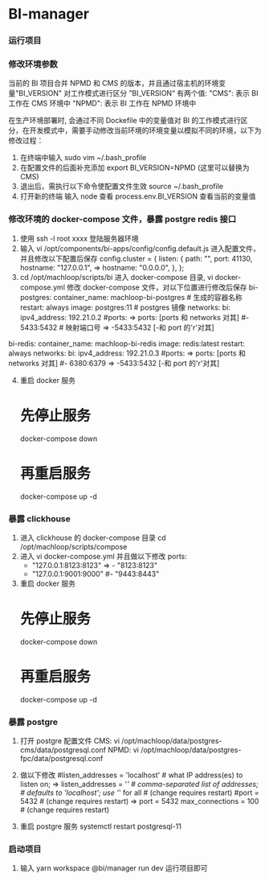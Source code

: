 # BI-manager

### 运行项目

### 修改环境参数

当前的 BI 项目合并 NPMD 和 CMS 的版本，并且通过宿主机的环境变量"BI_VERSION" 对工作模式进行区分
”BI_VERSION“ 有两个值:
"CMS": 表示 BI 工作在 CMS 环境中
"NPMD": 表示 BI 工作在 NPMD 环境中

在生产环境部署时, 会通过不同 Dockefile 中的变量值对 BI 的工作模式进行区分，在开发模式中，需要手动修改当前环境的环境变量以模拟不同的环境，以下为修改过程：

1. 在终端中输入 sudo vim ~/.bash_profile
2. 在配置文件的后面补充添加 export BI_VERSION=NPMD (这里可以替换为 CMS)
3. 退出后，需执行以下命令使配置文件生效 source ~/.bash_profile
4. 打开新的终端 输入 node 查看 process.env.BI_VERSION 查看当前的变量值

### 修改环境的 docker-compose 文件，暴露 postgre redis 接口

1. 使用 ssh -l root xxxx 登陆服务器环境
2. 输入 vi /opt/components/bi-apps/config/config.default.js 进入配置文件，并且修改以下配置后保存
   config.cluster = {
   listen: {
   path: "",
   port: 41130,
   hostname: "127.0.0.1", => hostname: "0.0.0.0",
   },
   };
3. cd /opt/machloop/scripts/bi 进入 docker-compose 目录, vi docker-compose.yml 修改 docker-compose 文件，对以下位置进行修改后保存
   bi-postgres:
   container_name: machloop-bi-postgres # 生成的容器名称
   restart: always
   image: postgres:11 # postgres 镜像
   networks:
   bi:
   ipv4_address: 192.21.0.2
   #ports: => ports: [ports 和 networks 对其]
   #- 5433:5432 # 映射端口号 => -5433:5432 [-和 port 的'r'对其]

bi-redis:
container_name: machloop-bi-redis
image: redis:latest
restart: always
networks:
bi:
ipv4_address: 192.21.0.3
#ports: => ports: [ports 和 networks 对其]
#- 6380:6379 => -5433:5432 [-和 port 的'r'对其]

4.  重启 docker 服务
    # 先停止服务
    docker-compose down
    # 再重启服务
    docker-compose up -d

### 暴露 clickhouse

1. 进入 clickhouse 的 docker-compose 目录 cd /opt/machloop/scripts/compose
2. 进入 vi docker-compose.yml 并且做以下修改
   ports:
   - "127.0.0.1:8123:8123" => - "8123:8123"
   - "127.0.0.1:9001:9000"
     #- "9443:8443"
3. 重启 docker 服务
   # 先停止服务
   docker-compose down
   # 再重启服务
   docker-compose up -d

### 暴露 postgre

1. 打开 postgre 配置文件
   CMS: vi /opt/machloop/data/postgres-cms/data/postgresql.conf
   NPMD: vi /opt/machloop/data/postgres-fpc/data/postgresql.conf

2. 做以下修改
   #listen_addresses = 'localhost' # what IP address(es) to listen on;
   => listen_addresses = '_' # comma-separated list of addresses; # defaults to 'localhost'; use '_' for all # (change requires restart)
   #port = 5432 # (change requires restart)
   => port = 5432
   max_connections = 100 # (change requires restart)

3. 重启 postgre 服务 systemctl restart postgresql-11

### 启动项目

1. 输入 yarn workspace @bi/manager run dev 运行项目即可
